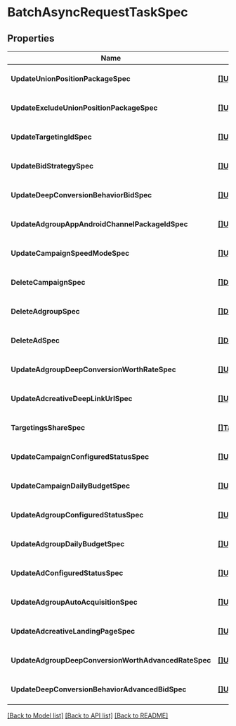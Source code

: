 # BatchAsyncRequestTaskSpec

## Properties
Name | Type | Description | Notes
------------ | ------------- | ------------- | -------------
**UpdateUnionPositionPackageSpec** | [**[]UpdateUnionPositionPackageItem**](update_union_position_package_item.md) |  | [optional] [default to null]
**UpdateExcludeUnionPositionPackageSpec** | [**[]UpdateExcludeUnionPositionPackageItem**](update_exclude_union_position_package_item.md) |  | [optional] [default to null]
**UpdateTargetingIdSpec** | [**[]UpdateTargetingIdItem**](update_targeting_id_item.md) |  | [optional] [default to null]
**UpdateBidStrategySpec** | [**[]UpdateBidStrategyItem**](update_bid_strategy_item.md) |  | [optional] [default to null]
**UpdateDeepConversionBehaviorBidSpec** | [**[]UpdateDeepConversionBehaviorBidItem**](update_deep_conversion_behavior_bid_item.md) |  | [optional] [default to null]
**UpdateAdgroupAppAndroidChannelPackageIdSpec** | [**[]UpdateAdgroupAppAndroidChannelPackageIdItem**](update_adgroup_app_android_channel_package_id_item.md) |  | [optional] [default to null]
**UpdateCampaignSpeedModeSpec** | [**[]UpdateCampaignSpeedModeItem**](update_campaign_speed_mode_item.md) |  | [optional] [default to null]
**DeleteCampaignSpec** | [**[]DeleteCampaignItem**](delete_campaign_item.md) |  | [optional] [default to null]
**DeleteAdgroupSpec** | [**[]DeleteAdgroupItem**](delete_adgroup_item.md) |  | [optional] [default to null]
**DeleteAdSpec** | [**[]DeleteAdItem**](delete_ad_item.md) |  | [optional] [default to null]
**UpdateAdgroupDeepConversionWorthRateSpec** | [**[]UpdateAdgroupDeepConversionWorthRateItem**](update_adgroup_deep_conversion_worth_rate_item.md) |  | [optional] [default to null]
**UpdateAdcreativeDeepLinkUrlSpec** | [**[]UpdateAdcreativeDeepLinkUrlItem**](update_adcreative_deep_link_url_item.md) |  | [optional] [default to null]
**TargetingsShareSpec** | [**[]TargetingsShareItem**](targetings_share_item.md) |  | [optional] [default to null]
**UpdateCampaignConfiguredStatusSpec** | [**[]UpdateCampaignConfiguredStatusItem**](update_campaign_configured_status_item.md) |  | [optional] [default to null]
**UpdateCampaignDailyBudgetSpec** | [**[]UpdateCampaignDailyBudgetItem**](update_campaign_daily_budget_item.md) |  | [optional] [default to null]
**UpdateAdgroupConfiguredStatusSpec** | [**[]UpdateAdgroupConfiguredStatusItem**](update_adgroup_configured_status_item.md) |  | [optional] [default to null]
**UpdateAdgroupDailyBudgetSpec** | [**[]UpdateAdgroupDailyBudgetItem**](update_adgroup_daily_budget_item.md) |  | [optional] [default to null]
**UpdateAdConfiguredStatusSpec** | [**[]UpdateAdConfiguredStatusItem**](update_ad_configured_status_item.md) |  | [optional] [default to null]
**UpdateAdgroupAutoAcquisitionSpec** | [**[]UpdateAdgroupAutoAcquisitionItem**](update_adgroup_auto_acquisition_item.md) |  | [optional] [default to null]
**UpdateAdcreativeLandingPageSpec** | [**[]UpdateAdcreativeLandingPageItem**](update_adcreative_landing_page_item.md) |  | [optional] [default to null]
**UpdateAdgroupDeepConversionWorthAdvancedRateSpec** | [**[]UpdateAdgroupDeepConversionWorthAdvancedRateItem**](update_adgroup_deep_conversion_worth_advanced_rate_item.md) |  | [optional] [default to null]
**UpdateDeepConversionBehaviorAdvancedBidSpec** | [**[]UpdateDeepConversionBehaviorAdvancedBidItem**](update_deep_conversion_behavior_advanced_bid_item.md) |  | [optional] [default to null]

[[Back to Model list]](../README.md#documentation-for-models) [[Back to API list]](../README.md#documentation-for-api-endpoints) [[Back to README]](../README.md)


